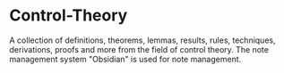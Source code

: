 # Control-Theory
A collection of definitions, theorems, lemmas, results, rules, techniques, derivations, proofs and more from the field of control theory. The note management system "Obsidian" is used for note management.
